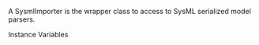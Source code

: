 A SysmlImporter is the wrapper class to access to SysML serialized model parsers.

Instance Variables
